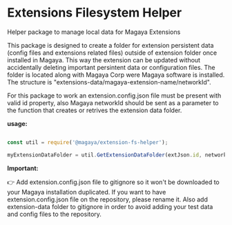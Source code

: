 # Extensions Filesystem Helper
Helper package to manage local data for Magaya Extensions

This package is designed to create a folder for extension persistent data (config files and extensions related files) outside of extension folder once installed in Magaya. This way the extension can be updated without accidentally deleting important persintent data or configuration files. The folder is located along with Magaya Corp were Magaya software is installed. The structure is "extensions-data/magaya-extension-name/networkId". 

For this package to work an extension.config.json file must be present with valid id property, also Magaya networkId should be sent as a parameter to the function that creates or retrives the extension data folder.

**usage:**

```javascript

const util = require('@magaya/extension-fs-helper');

myExtensionDataFolder = util.GetExtensionDataFolder(extJson.id, networkId);

```

**Important:** 

:point_right: Add extension.config.json file to gitignore so it won't be downloaded to your Magaya installation duplicated. If you want to have extension.config.json file on the repository, please rename it. Also add extension-data folder to gitignore in order to avoid adding your test data and config files to the repository.
